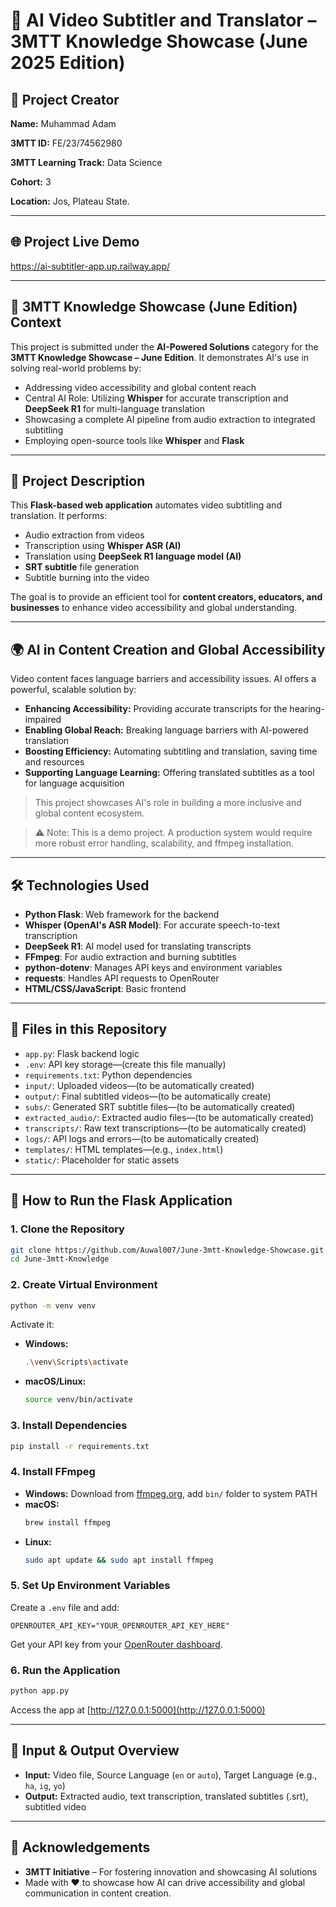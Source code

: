# 🤖 AI Video Subtitler and Translator – 3MTT Knowledge Showcase (June 2025 Edition)

## 👤 Project Creator  
**Name:** Muhammad Adam 


**3MTT ID:** FE/23/74562980


**3MTT Learning Track:** Data Science


**Cohort:** 3  


**Location:** Jos, Plateau State.

---

## 🌐 Project Live Demo  
https://ai-subtitler-app.up.railway.app/

---

## 🎯 3MTT Knowledge Showcase (June Edition) Context  
This project is submitted under the **AI-Powered Solutions** category for the **3MTT Knowledge Showcase – June Edition**. It demonstrates AI's use in solving real-world problems by:

- Addressing video accessibility and global content reach  
- Central AI Role: Utilizing **Whisper** for accurate transcription and **DeepSeek R1** for multi-language translation  
- Showcasing a complete AI pipeline from audio extraction to integrated subtitling  
- Employing open-source tools like **Whisper** and **Flask** 


---

## 🎥 Project Description  
This **Flask-based web application** automates video subtitling and translation. It performs:

- Audio extraction from videos  
- Transcription using **Whisper ASR (AI)**  
- Translation using **DeepSeek R1 language model (AI)**  
- **SRT subtitle** file generation  
- Subtitle burning into the video  

The goal is to provide an efficient tool for **content creators, educators, and businesses** to enhance video accessibility and global understanding.

---

## 🌍 AI in Content Creation and Global Accessibility  
Video content faces language barriers and accessibility issues. AI offers a powerful, scalable solution by:

- **Enhancing Accessibility:** Providing accurate transcripts for the hearing-impaired  
- **Enabling Global Reach:** Breaking language barriers with AI-powered translation  
- **Boosting Efficiency:** Automating subtitling and translation, saving time and resources  
- **Supporting Language Learning:** Offering translated subtitles as a tool for language acquisition  

> This project showcases AI's role in building a more inclusive and global content ecosystem.

> ⚠️ Note: This is a demo project. A production system would require more robust error handling, scalability, and ffmpeg installation.

---

## 🛠️ Technologies Used

- **Python Flask**: Web framework for the backend  
- **Whisper (OpenAI's ASR Model)**: For accurate speech-to-text transcription  
- **DeepSeek R1**: AI model used for translating transcripts  
- **FFmpeg**: For audio extraction and burning subtitles  
- **python-dotenv**: Manages API keys and environment variables  
- **requests**: Handles API requests to OpenRouter  
- **HTML/CSS/JavaScript**: Basic frontend

---

## 📁 Files in this Repository

- `app.py`: Flask backend logic  
- `.env`: API key storage—(create this file manually)  
- `requirements.txt`: Python dependencies  
- `input/`: Uploaded videos—(to be automatically created)
- `output/`: Final subtitled videos—(to be automatically create)
- `subs/`: Generated SRT subtitle files—(to be automatically created)
- `extracted_audio/`: Extracted audio files—(to be automatically created)  
- `transcripts/`: Raw text transcriptions—(to be automatically created)
- `logs/`: API logs and errors—(to be automatically created)
- `templates/`: HTML templates—(e.g., `index.html`)  
- `static/`: Placeholder for static assets

---

## 🚀 How to Run the Flask Application

### 1. Clone the Repository

```bash
git clone https://github.com/Auwal007/June-3mtt-Knowledge-Showcase.git
cd June-3mtt-Knowledge
```

### 2. Create Virtual Environment

```bash
python -m venv venv
```

Activate it:

- **Windows:**  
  ```bash
  .\venv\Scripts\activate
  ```

- **macOS/Linux:**  
  ```bash
  source venv/bin/activate
  ```

### 3. Install Dependencies

```bash
pip install -r requirements.txt
```

### 4. Install FFmpeg

- **Windows:** Download from [ffmpeg.org](https://ffmpeg.org), add `bin/` folder to system PATH  
- **macOS:**  
  ```bash
  brew install ffmpeg
  ```  
- **Linux:**  
  ```bash
  sudo apt update && sudo apt install ffmpeg
  ```

### 5. Set Up Environment Variables

Create a `.env` file and add:

```
OPENROUTER_API_KEY="YOUR_OPENROUTER_API_KEY_HERE"
```

Get your API key from your [OpenRouter dashboard](https://openrouter.ai/).

### 6. Run the Application

```bash
python app.py
```

Access the app at [http://127.0.0.1:5000](http://127.0.0.1:5000)

---

## 🧾 Input & Output Overview

- **Input:** Video file, Source Language (`en` or `auto`), Target Language (e.g., `ha`, `ig`, `yo`)  
- **Output:** Extracted audio, text transcription, translated subtitles (.srt), subtitled video

---

## 🙏 Acknowledgements

- **3MTT Initiative** – For fostering innovation and showcasing AI solutions  
- Made with ❤️ to showcase how AI can drive accessibility and global communication in content creation.
